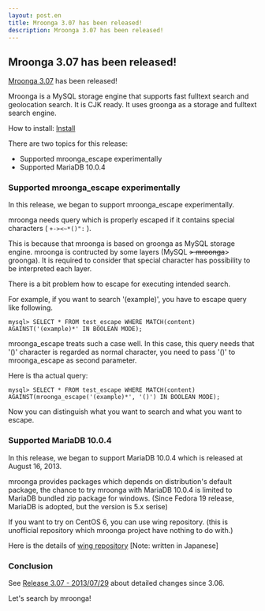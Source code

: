 ```yaml
---
layout: post.en
title: Mroonga 3.07 has been released!
description: Mroonga 3.07 has been released!
---
```


Mroonga 3.07 has been released!
-------------------------------

[Mroonga 3.07](/docs/news.html#release-3-07) has been released!

Mroonga is a MySQL storage engine that supports fast fulltext search and
geolocation search. It is CJK ready. It uses groonga as a storage and
fulltext search engine.

How to install: [Install](/docs/install.html)

There are two topics for this release:

-   Supported mroonga_escape experimentally
-   Supported MariaDB 10.0.4

### Supported mroonga_escape experimentally

In this release, we began to support mroonga_escape experimentally.

mroonga needs query which is properly escaped if it contains special
characters ( `+-><~*()":` ).

This is because that mroonga is based on groonga as MySQL storage
engine. mroonga is contructed by some layers (MySQL ~~&gt; mroonga~~&gt;
groonga). It is required to consider that special character has
possibility to be interpreted each layer.

There is a bit problem how to escape for executing intended search.

For example, if you want to search '(example)', you have to escape query
like following.

    mysql> SELECT * FROM test_escape WHERE MATCH(content) AGAINST('(example)*' IN BOOLEAN MODE);

mroonga_escape treats such a case well. In this case, this query needs
that '()' character is regarded as normal character, you need to pass
'()' to mroonga_escape as second parameter.

Here is tha actual query:

    mysql> SELECT * FROM test_escape WHERE MATCH(content) AGAINST(mroonga_escape('(example)*', '()') IN BOOLEAN MODE);

Now you can distinguish what you want to search and what you want to
escape.

### Supported MariaDB 10.0.4

In this release, we began to support MariaDB 10.0.4 which is released at
August 16, 2013.

mroonga provides packages which depends on distribution's default
package, the chance to try mroonga with MariaDB 10.0.4 is limited to
MariaDB bundled zip package for windows. (Since Fedora 19 release,
MariaDB is adopted, but the version is 5.x serise)

If you want to try on CentOS 6, you can use wing repository. (this is
unofficial repository which mroonga project have nothing to do with.)

Here is the details of [wing
repository](http://sourceforge.jp/projects/groonga/lists/archive/dev/2013-July/001559.html)
[Note: written in Japanese]

### Conclusion

See [Release 3.07 - 2013/07/29](/docs/news.html#release-3-07) about
detailed changes since 3.06.

Let's search by mroonga!
